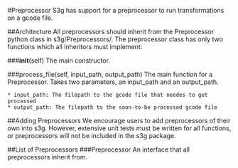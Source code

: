 #Preprocessor
S3g has support for a preprocessor to run transformations on a gcode file.

##Architecture
All preprocessors should inherit from the Preprocessor python class in s3g/Preprocessors/.  The preprocessor class has only two functions which all inheritors must implement:

###__init__(self)
The main constructor.

###process_file(self, input_path, output_path)
The main function for a Preprocessor.  Takes two parameters, an input_path and an output_path.

    * input_path: The filepath to the gcode file that needes to get processed
    * output_path: The filepath to the soon-to-be processed gcode file

##Adding Preprocessors
We encourage users to add preprocessors of their own into s3g.  However, extensive unit tests must be written for all functions, or preprocessors will not be included in the s3g package.

##List of Preprocessors
###Preprocessor
An interface that all preprocessors inherit from.
